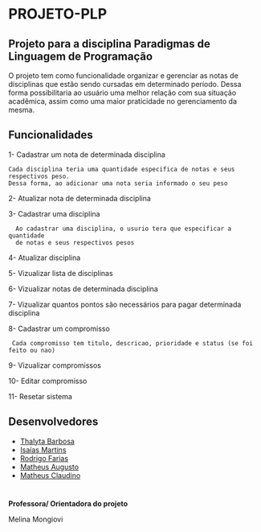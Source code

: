 # PROJETO-PLP
## Projeto para a disciplina Paradigmas de Linguagem de Programação

O projeto tem como funcionalidade organizar e gerenciar as notas de disciplinas que estão sendo cursadas em determinado período. Dessa forma possibilitaria ao usuário uma melhor relação com sua situação acadêmica, assim como uma maior praticidade no gerenciamento da mesma.

## Funcionalidades

1- Cadastrar um nota de determinada disciplina

    Cada disciplina teria uma quantidade especifica de notas e seus respectivos peso.
    Dessa forma, ao adicionar uma nota seria informado o seu peso

2- Atualizar nota de determinada disciplina

3- Cadastrar uma disciplina

      Ao cadastrar uma disciplina, o usurio tera que especificar a quantidade 
      de notas e seus respectivos pesos

4- Atualizar disciplina 

5- Vizualizar lista de disciplinas

6- Vizualizar notas de determinada disciplina

7- Vizualizar quantos pontos são necessários para pagar determinada disciplina

8- Cadastrar um compromisso
    
     Cada compromisso tem titulo, descricao, prioridade e status (se foi feito ou nao)
    

9- Vizualizar compromissos

10- Editar compromisso 

11- Resetar sistema

## Desenvolvedores

- [Thalyta Barbosa](https://github.com/thalytabdn)
- [Isaías Martins](https://github.com/isaiasmtp)
- [Rodrigo Farias](https://github.com/RodrigoFarias23D)
- [Matheus Augusto](https://github.com/Matheusasn)
- [Matheus Claudino](https://github.com/MatheusClaudi)

#
__Professora/ Orientadora do projeto__

Melina Mongiovi
